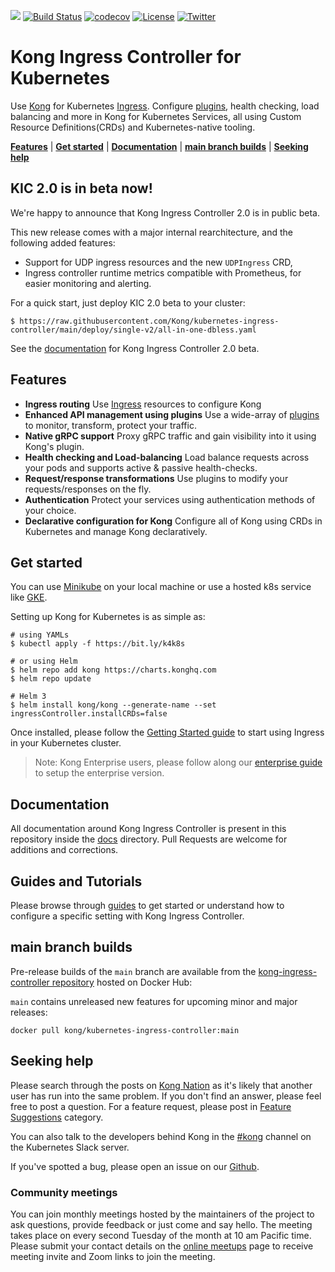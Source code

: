 [![][kong-logo]][kong-url]
[![Build Status](https://github.com/kong/kubernetes-ingress-controller/workflows/Test/badge.svg)](https://github.com/kong/kubernetes-ingress-controller/actions?query=branch%3Amaster+event%3Apush)
[![codecov](https://codecov.io/gh/Kong/kubernetes-ingress-controller/branch/main/graph/badge.svg?token=S1aqcXiGEo)](https://codecov.io/gh/Kong/kubernetes-ingress-controller)
[![License](https://img.shields.io/badge/License-Apache%202.0-blue.svg)](https://github.com/Kong/kong/blob/master/LICENSE)
[![Twitter](https://img.shields.io/twitter/follow/thekonginc.svg?style=social&label=Follow)](https://twitter.com/intent/follow?screen_name=thekonginc)

# Kong Ingress Controller for Kubernetes

Use [Kong][kong] for Kubernetes [Ingress][ingress].
Configure [plugins][kong-hub], health checking,
load balancing and more in Kong
for Kubernetes Services, all using
Custom Resource Definitions(CRDs) and Kubernetes-native tooling.

[**Features**](#features) | [**Get started**](#get-started) | [**Documentation**](#documentation) | [**main branch builds**](#main-branch-builds) | [**Seeking help**](#seeking-help)

## KIC 2.0 is in beta now!

We're happy to announce that Kong Ingress Controller 2.0 is in public beta.

This new release comes with a major internal rearchitecture, and the following added features:
- Support for UDP ingress resources and the new `UDPIngress` CRD,
- Ingress controller runtime metrics compatible with Prometheus, for easier monitoring and alerting.

For a quick start, just deploy KIC 2.0 beta to your cluster:
```console
$ https://raw.githubusercontent.com/Kong/kubernetes-ingress-controller/main/deploy/single-v2/all-in-one-dbless.yaml
```

See the [documentation](https://docs.konghq.com/kubernetes-ingress-controller-beta) for Kong Ingress Controller 2.0 beta.

## Features

- **Ingress routing**
  Use [Ingress][ingress] resources to configure Kong
- **Enhanced API management using plugins**
  Use a wide-array of [plugins][kong-hub]
  to monitor, transform, protect your traffic.
- **Native gRPC support**
  Proxy gRPC traffic and gain visibility into it using
  Kong's plugin.
- **Health checking and Load-balancing**
  Load balance requests across your pods and supports active & passive health-checks.
- **Request/response transformations**
  Use plugins to
  modify your requests/responses on the fly.
- **Authentication**
  Protect your services using authentication methods
  of your choice.
- **Declarative configuration for Kong**
  Configure all of Kong
  using CRDs in Kubernetes and manage Kong declaratively.

## Get started

You can use
[Minikube](https://kubernetes.io/docs/setup/minikube/)
on your local machine or use
a hosted k8s service like
[GKE](https://cloud.google.com/kubernetes-engine/).

Setting up Kong for Kubernetes is as simple as:

```shell
# using YAMLs
$ kubectl apply -f https://bit.ly/k4k8s

# or using Helm
$ helm repo add kong https://charts.konghq.com
$ helm repo update

# Helm 3
$ helm install kong/kong --generate-name --set ingressController.installCRDs=false
```

Once installed, please follow the [Getting Started guide][getting-started-guide]
to start using Ingress in your Kubernetes cluster.

> Note: Kong Enterprise users, please follow along our
[enterprise guide][k4k8s-enterprise-setup] to setup the enterprise version.

## Documentation

All documentation around Kong Ingress Controller is present in this
repository inside the [docs][docs] directory.
Pull Requests are welcome for additions and corrections.

## Guides and Tutorials

Please browse through [guides][guides] to get started or understand how to configure
a specific setting with Kong Ingress Controller.

## main branch builds

Pre-release builds of the `main` branch are available from the
[kong-ingress-controller repository][docker-images] hosted on Docker Hub:

`main` contains unreleased new features for upcoming minor and major releases:

```
docker pull kong/kubernetes-ingress-controller:main
```

## Seeking help

Please search through the posts on
[Kong Nation](https://discuss.konghq.com/c/kubernetes) as it's
likely that another user has run into the same problem.
If you don't find an answer, please feel free to post a question.
For a feature request, please post in
[Feature Suggestions](https://discuss.konghq.com/c/feature-suggestions)
category.

You can also talk to the developers behind Kong in the
[#kong](https://kubernetes.slack.com/messages/kong) channel on the
Kubernetes Slack server.

If you've spotted a bug, please open an issue
on our [Github](https://github.com/kong/kubernetes-ingress-controller/issues).

### Community meetings

You can join monthly meetings hosted by the maintainers of the project
to ask questions, provide feedback or just come and say hello.
The meeting takes place on every second Tuesday of the month
at 10 am Pacific time.
Please submit your contact details on the
[online meetups](https://konghq.com/online-meetups/) page to receive
meeting invite and Zoom links to join the meeting.

[ingress]: https://kubernetes.io/docs/concepts/services-networking/ingress/
[kong]: https://konghq.com/kong-community-edition/
[kong-hub]: https://docs.konghq.com/hub/
[docs]: https://docs.konghq.com/kubernetes-ingress-controller/latest/introduction/
[deployment]: https://docs.konghq.com/kubernetes-ingress-controller/latest/deployment/overview/
[annotations]: https://docs.konghq.com/kubernetes-ingress-controller/latest/references/annotations/
[crds]: https://docs.konghq.com/kubernetes-ingress-controller/latest/references/custom-resources/
[faqs]: https://docs.konghq.com/kubernetes-ingress-controller/latest/faq/
[getting-started-guide]: https://docs.konghq.com/kubernetes-ingress-controller/latest/guides/getting-started/
[badge-travis-image]: https://travis-ci.org/Kong/kubernetes-ingress-controller.svg?branch=master
[badge-travis-url]: https://travis-ci.org/Kong/kubernetes-ingress-controller
[docker-images]: https://hub.docker.com/r/kong/kubernetes-ingress-controller
[kong-url]: https://konghq.com/
[kong-logo]: https://konghq.com/wp-content/uploads/2018/05/kong-logo-github-readme.png
[k4k8s-enterprise-setup]: https://docs.konghq.com/kubernetes-ingress-controller/latest/deployment/k4k8s-enterprise/
[guides]: https://docs.konghq.com/kubernetes-ingress-controller/latest/guides/overview/
